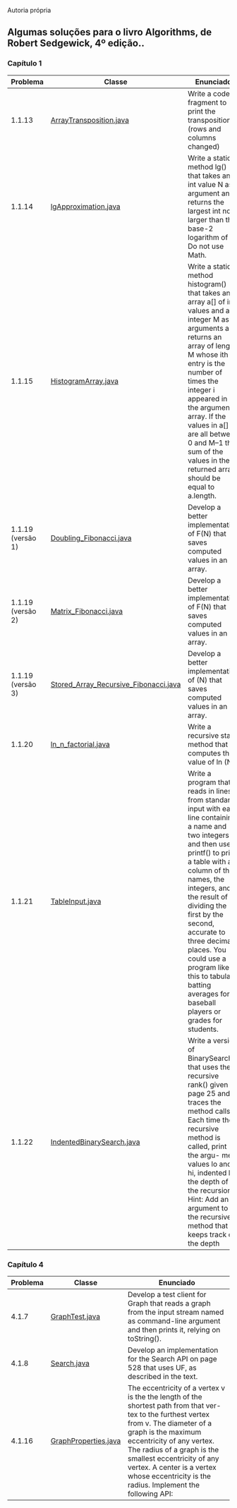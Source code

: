 Autoria própria
<h2>Algumas soluções para o livro Algorithms, de Robert Sedgewick, 4º edição.. </h2>

<h3>Capítulo 1</h3>

| Problema          | Classe                                                                                                      | Enunciado                                                                                                                                                                                                                                                                                                                                                                                     |
|-------------------|-------------------------------------------------------------------------------------------------------------|-----------------------------------------------------------------------------------------------------------------------------------------------------------------------------------------------------------------------------------------------------------------------------------------------------------------------------------------------------------------------------------------------|
| 1.1.13            | [ArrayTransposition.java](1/src/s1_1/ArrayTransposition.java)                                               | Write a code fragment to print the transposition (rows and columns changed)                                                                                                                                                                                                                                                                                                                   |
| 1.1.14            | [lgApproximation.java](1/src/s1_1/lgApproximation.java)                                                     | Write a static method lg() that takes an int value N as argument and returns the largest int not larger than the base-2 logarithm of N. Do not use Math.                                                                                                                                                                                                                                      |
| 1.1.15            | [HistogramArray.java](1/src/s1_1/HistogramArray.java)                                                       | Write a static method histogram() that takes an array a[] of int values and an integer M as arguments and returns an array of length M whose ith entry is the number of times the integer i appeared in the argument array. If the values in a[] are all between 0 and M–1 the sum of the values in the returned array should be equal to a.length.                                           |
| 1.1.19 (versão 1) | [Doubling_Fibonacci.java](1/src/s1_1/Better_Fibonaccis/Doubling_Fibonacci.java)                             | Develop a better implementation of F(N) that saves computed values in an array.                                                                                                                                                                                                                                                                                                               |
| 1.1.19 (versão 2) | [Matrix_Fibonacci.java](1/src/s1_1/Better_Fibonaccis/Matrix_Fibonacci.java)                                 | Develop a better implementation of F(N) that saves computed values in an array.                                                                                                                                                                                                                                                                                                               |
| 1.1.19 (versão 3) | [Stored_Array_Recursive_Fibonacci.java](1/src/s1_1/Better_Fibonaccis/Stored_Array_Recursive_Fibonacci.java) | Develop a better implementation of  (N) that saves computed values in an array.                                                                                                                                                                                                                                                                                                               |
| 1.1.20            | [ln_n_factorial.java](1/src/s1_1/ln_n_factorial.java)                                                       | Write a recursive static method that computes the value of ln (N !)                                                                                                                                                                                                                                                                                                                           |
| 1.1.21            | [TableInput.java](1/src/s1_1/TableInput.java)                                                               | Write a program that reads in lines from standard input with each line containing a name and two integers and then uses printf() to print a table with a column of the names, the integers, and the result of dividing the first by the second, accurate to three decimal places. You could use a program like this to tabulate batting averages for baseball players or grades for students. |
| 1.1.22            | [IndentedBinarySearch.java](1/src/s1_1/IndentedBinarySearch.java)                                           | Write a version of BinarySearch that uses the recursive rank() given on page 25 and traces the method calls. Each time the recursive method is called, print the argu- ment values lo and hi, indented by the depth of the recursion. Hint: Add an argument to the recursive method that keeps track of the depth                                                                             |

<h3>Capítulo 4</h3>

| Problema | Classe                                                | Enunciado                                                                                                                                                                                                                                                                                                                                       |
|----------|-------------------------------------------------------|-------------------------------------------------------------------------------------------------------------------------------------------------------------------------------------------------------------------------------------------------------------------------------------------------------------------------------------------------|
| 4.1.7    | [GraphTest.java](4/src/s1/GraphTest.java)             | Develop a test client for Graph that reads a graph from the input stream named as command-line argument and then prints it, relying on toString().                                                                                                                                                                                              |                                           |                                                                                |
| 4.1.8    | [Search.java](4/src/s1/Search.java)                   | Develop an implementation for the Search API on page 528 that uses UF, as described in the text.                                                                                                                                                                                                                                                |    
| 4.1.16   | [GraphProperties.java](4/src/s1/GraphProperties.java) | The eccentricity of a vertex v is the the length of the shortest path from that ver-tex to the furthest vertex from v. The diameter of a graph is the maximum eccentricity of any vertex. The radius of a graph is the smallest eccentricity of any vertex. A center is a vertex whose eccentricity is the radius. Implement the following API: |
